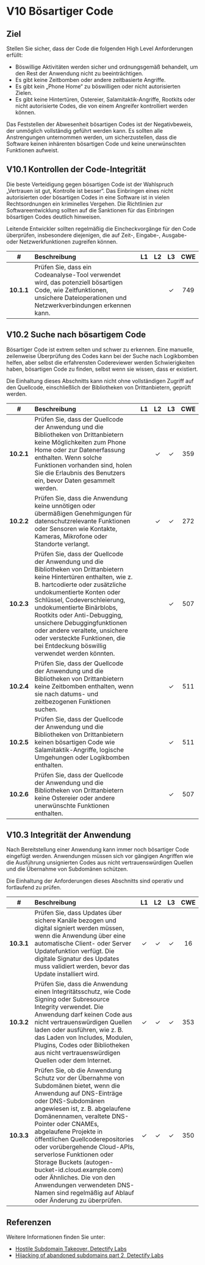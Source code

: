 # V10 Bösartiger Code

## Ziel

Stellen Sie sicher, dass der Code die folgenden High Level Anforderungen erfüllt:

* Böswillige Aktivitäten werden sicher und ordnungsgemäß behandelt, um den Rest der Anwendung nicht zu beeinträchtigen.
* Es gibt keine Zeitbomben oder andere zeitbasierte Angriffe.
* Es gibt kein „Phone Home“ zu böswilligen oder nicht autorisierten Zielen.
* Es gibt keine Hintertüren, Ostereier, Salamitaktik-Angriffe, Rootkits oder nicht autorisierte Codes, die von einem Angreifer kontrolliert werden können.

Das Feststellen der Abwesenheit bösartigen Codes ist der Negativbeweis, der unmöglich vollständig geführt werden kann. Es sollten alle Anstrengungen unternommen werden, um sicherzustellen, dass die Software keinen inhärenten bösartigen Code und keine unerwünschten Funktionen aufweist.

## V10.1 Kontrollen der Code-Integrität

Die beste Verteidigung gegen bösartigen Code ist der Wahlspruch „Vertrauen ist gut, Kontrolle ist besser“. Das Einbringen eines nicht autorisierten oder bösartigen Codes in eine Software ist in vielen Rechtsordnungen ein kriminelles Vergehen. Die Richtlinien zur Softwareentwicklung sollten auf die Sanktionen für das Einbringen bösartigen Codes deutlich hinweisen.

Leitende Entwickler sollten regelmäßig die Eincheckvorgänge für den Code überprüfen, insbesondere diejenigen, die auf Zeit-, Eingabe-, Ausgabe- oder Netzwerkfunktionen zugreifen können.

| # | Beschreibung | L1 | L2 | L3 | CWE |
| :---: | :--- | :---: | :---: | :---: | :---: |
| **10.1.1** | Prüfen Sie, dass ein Codeanalyse-Tool verwendet wird, das potenziell bösartigen Code, wie Zeitfunktionen, unsichere Dateioperationen und Netzwerkverbindungen erkennen kann. | | | ✓ | 749 |

## V10.2 Suche nach bösartigem Code

Bösartiger Code ist extrem selten und schwer zu erkennen. Eine manuelle, zeilenweise Überprüfung des Codes kann bei der Suche nach Logikbomben helfen, aber selbst die erfahrensten Codereviewer werden Schwierigkeiten haben, bösartigen Code zu finden, selbst wenn sie wissen, dass er existiert.

Die Einhaltung dieses Abschnitts kann nicht ohne vollständigen Zugriff auf den Quellcode, einschließlich der Bibliotheken von Drittanbietern, geprüft werden.

| # | Beschreibung | L1 | L2 | L3 | CWE |
| :---: | :--- | :---: | :---: | :---: | :---: |
| **10.2.1** | Prüfen Sie, dass der Quellcode der Anwendung und die Bibliotheken von Drittanbietern keine Möglichkeiten zum Phone Home oder zur Datenerfassung enthalten. Wenn solche Funktionen vorhanden sind, holen Sie die Erlaubnis des Benutzers ein, bevor Daten gesammelt werden. | | ✓ | ✓ | 359 |
| **10.2.2** | Prüfen Sie, dass die Anwendung keine unnötigen oder übermäßigen Genehmigungen für datenschutzrelevante Funktionen oder Sensoren wie Kontakte, Kameras, Mikrofone oder Standorte verlangt. | | ✓ | ✓ | 272 |
| **10.2.3** | Prüfen Sie, dass der Quellcode der Anwendung und die Bibliotheken von Drittanbietern keine Hintertüren enthalten, wie z. B. hartcodierte oder zusätzliche undokumentierte Konten oder Schlüssel, Codeverschleierung, undokumentierte Binärblobs, Rootkits oder Anti-Debugging, unsichere Debuggingfunktionen oder andere veraltete, unsichere oder versteckte Funktionen, die bei Entdeckung böswillig verwendet werden könnten. | | | ✓ | 507 |
| **10.2.4** | Prüfen Sie, dass der Quellcode der Anwendung und die Bibliotheken von Drittanbietern keine Zeitbomben enthalten, wenn sie nach datums- und zeitbezogenen Funktionen suchen. | | | ✓ | 511 |
| **10.2.5** | Prüfen Sie, dass der Quellcode der Anwendung und die Bibliotheken von Drittanbietern keinen bösartigen Code wie Salamitaktik-Angriffe, logische Umgehungen oder Logikbomben enthalten. | | | ✓ | 511 |
| **10.2.6** | Prüfen Sie, dass der Quellcode der Anwendung und die Bibliotheken von Drittanbietern keine Ostereier oder andere unerwünschte Funktionen enthalten. | | | ✓ | 507 |

## V10.3 Integrität der Anwendung

Nach Bereitstellung einer Anwendung kann immer noch bösartiger Code eingefügt werden. Anwendungen müssen sich vor gängigen Angriffen wie die Ausführung unsignierten Codes aus nicht vertrauenswürdigen Quellen und die Übernahme von Subdomänen schützen.

Die Einhaltung der Anforderungen dieses Abschnitts sind operativ und fortlaufend zu prüfen.

| # | Beschreibung | L1 | L2 | L3 | CWE |
| :---: | :--- | :---: | :---: | :---: | :---: |
| **10.3.1** | Prüfen Sie, dass Updates über sichere Kanäle bezogen und digital signiert werden müssen, wenn die Anwendung über eine automatische Client- oder Server Updatefunktion verfügt. Die digitale Signatur des Updates muss validiert werden, bevor das Update installiert wird. | ✓ | ✓ | ✓ | 16 |
| **10.3.2** | Prüfen Sie, dass die Anwendung einen Integritätsschutz, wie Code Signing oder Subresource Integrity verwendet. Die Anwendung darf keinen Code aus nicht vertrauenswürdigen Quellen laden oder ausführen, wie z. B. das Laden von Includes, Modulen, Plugins, Codes oder Bibliotheken aus nicht vertrauenswürdigen Quellen oder dem Internet. | ✓ | ✓ | ✓ | 353 |
| **10.3.3** | Prüfen Sie, ob die Anwendung Schutz vor der Übernahme von Subdomänen bietet, wenn die Anwendung auf DNS-Einträge oder DNS-Subdomänen angewiesen ist, z. B. abgelaufene Domänennamen, veraltete DNS-Pointer oder CNAMEs, abgelaufene Projekte in öffentlichen Quellcoderepositories oder vorübergehende Cloud-APIs, serverlose Funktionen oder Storage Buckets (autogen-bucket-id.cloud.example.com) oder Ähnliches. Die von den Anwendungen verwendeten DNS-Namen sind regelmäßig auf Ablauf oder Änderung zu überprüfen. | ✓ | ✓ | ✓ | 350 |

## Referenzen

Weitere Informationen finden Sie unter:

* [Hostile Subdomain Takeover, Detectify Labs](https://labs.detectify.com/2014/10/21/hostile-subdomain-takeover-using-herokugithubdesk-more/)
* [Hijacking of abandoned subdomains part 2, Detectify Labs](https://labs.detectify.com/2014/12/08/hijacking-of-abandoned-subdomains-part-2/)

